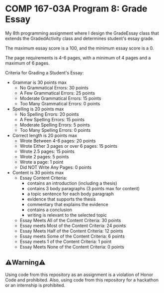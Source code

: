 # COMP 167-03A Program 8: Grade Essay
My 8th programming assignment where I design the GradeEssay class that extends the GradedActivity class and determines student's essay grade.

The maximum essay score is a 100, and the minimum essay score is a 0.

The page requirements is 4-6 pages, with a minimum of 4 pages and a maximum of 6 pages.

Criteria for Grading a Student's Essay:
* Grammar is 30 points max
	* No Grammatical Errors: 30 points
	* A Few Grammatical Errors: 25 points
	* Moderate Grammatical Errors: 15 points
	* Too Many Grammatical Errors: 0 points
* Spelling is 20 points max
	* No Spelling Errors: 20 points
	* A Few Spelling Errors: 15 points
	* Moderate Spelling Errors: 5 points
	* Too Many Spelling Errors: 0 points
* Correct length is 20 points max
	* Wrote Between 4-6 pages: 20 points
	* Wrote Either 3 pages or over 6 pages: 15 points
	* Wrote 2.5 pages: 15 points
	* Wrote 2 pages: 5 points
	* Wrote a page: 1 point
	* Did NOT Write Any Pages: 0 points
* Content is 30 points max
	* Essay Content Criteria:
		* contains an introduction (including a thesis)
		* contains 3 body paragraphs (3 points max for content)
		* a topic sentence for each body paragraph
		* evidence that supports the thesis
		* commentary that explains the evidence
		* contains a conclusion
		* writing is relevant to the selected topic
	* Essay Meets All of the Content Criteria: 30 points
	* Essay meets Most of the Content Criteria: 24 points
	* Essay Meets Half of the Content Criteria: 12 points
	* Essay meets Some of the Content Criteria: 6 points
	* Essay meets 1 of the Content Criteria: 1 point
	* Essay Meets None of the Content Criteria: 0 points

## ⚠️Warning⚠️
Using code from this repository as an assignment is a violation of Honor Code and prohibited. Also, using code from this repository for a hackathon or an internship is prohibited.
